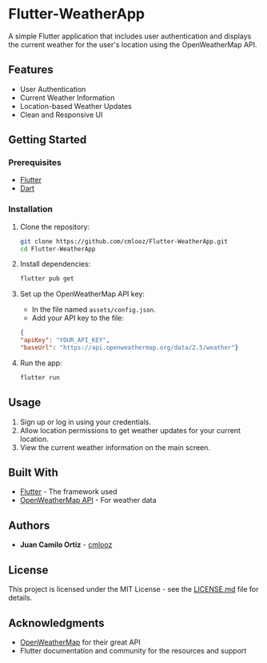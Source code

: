 # Flutter-WeatherApp

A simple Flutter application that includes user authentication and displays the current weather for the user's location using the OpenWeatherMap API.

## Features

- User Authentication
- Current Weather Information
- Location-based Weather Updates
- Clean and Responsive UI

## Getting Started

### Prerequisites

- [Flutter](https://flutter.dev/docs/get-started/install)
- [Dart](https://dart.dev/get-dart)

### Installation

1. Clone the repository:

    ```sh
    git clone https://github.com/cmlooz/Flutter-WeatherApp.git
    cd Flutter-WeatherApp
    ```

2. Install dependencies:

    ```sh
    flutter pub get
    ```

3. Set up the OpenWeatherMap API key:

    - In the file named `assets/config.json`.
    - Add your API key to the file:

    ```json
    {
    "apiKey": "YOUR_API_KEY",
    "baseUrl": "https://api.openweathermap.org/data/2.5/weather"}
    ```

4. Run the app:

    ```sh
    flutter run
    ```

## Usage

1. Sign up or log in using your credentials.
2. Allow location permissions to get weather updates for your current location.
3. View the current weather information on the main screen.

## Built With

- [Flutter](https://flutter.dev/) - The framework used
- [OpenWeatherMap API](https://openweathermap.org/api) - For weather data

## Authors

- **Juan Camilo Ortiz** - [cmlooz](https://github.com/cmlooz)

## License

This project is licensed under the MIT License - see the [LICENSE.md](LICENSE.md) file for details.

## Acknowledgments

- [OpenWeatherMap](https://openweathermap.org/) for their great API
- Flutter documentation and community for the resources and support
